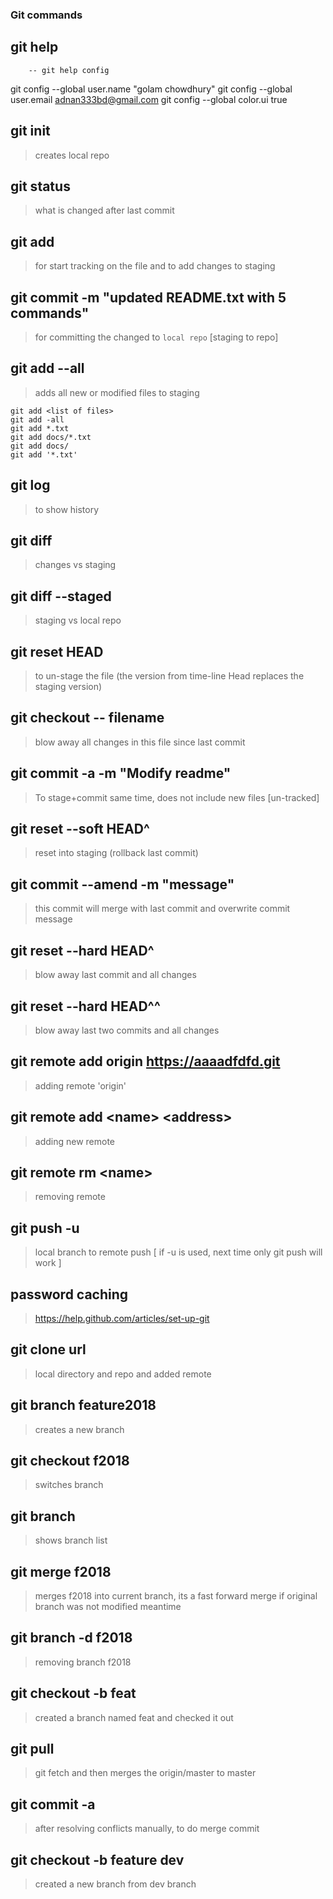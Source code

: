 ### Git commands

## git help <any git command>
        -- git help config
git config --global user.name "golam chowdhury"
   git config --global user.email adnan333bd@gmail.com
   git config --global color.ui true

## git init

>  creates local repo

## git status

>  what is changed after last commit

## git add <filename>
 
>   for start tracking on the file and to add changes to staging

## git commit -m "updated README.txt with 5 commands"

> for committing the changed to `local repo` [staging to repo]

## git add --all

> adds all new or modified files to staging

    git add <list of files>
    git add -all
    git add *.txt
    git add docs/*.txt
    git add docs/
    git add '*.txt'

## git log

>  to show history

## git diff

> changes vs staging

## git diff --staged

> staging vs local repo

## git reset HEAD <file>
 
> to un-stage the file
(the version from time-line Head replaces the staging version)

## git checkout -- filename

> blow away all changes in this file since last commit

## git commit -a -m "Modify readme"

> To stage+commit same time, does not include new files [un-tracked]
 
## git reset --soft HEAD^

> reset into staging (rollback last commit)

## git commit --amend -m "message"

> this commit will merge with last commit and overwrite commit message

## git reset --hard HEAD^

> blow away last commit and all changes

## git reset --hard HEAD^^ 

> blow away last two commits and all changes

## git remote add origin https://aaaadfdfd.git

> adding remote 'origin'

## git remote add \<name> \<address>

> adding new remote

## git remote rm \<name>

> removing remote

## git push -u <remote-name> <local-branch-name>

> local branch to remote push [ if -u is used, next time only git push will work ]

## password caching

> https://help.github.com/articles/set-up-git

## git clone url

> local directory and repo and added remote 

## git branch feature2018

> creates a new branch

## git checkout f2018

> switches branch

## git branch

> shows branch list

## git merge f2018

> merges f2018 into current branch, its a fast forward merge if original branch was not modified meantime

## git branch -d f2018

> removing branch f2018

## git checkout -b feat

> created a branch named feat and checked it out

## git pull

> git fetch and then merges the origin/master to master

## git commit -a

> after resolving conflicts manually, to do merge commit

## git checkout -b feature dev
> created a new branch from dev branch





